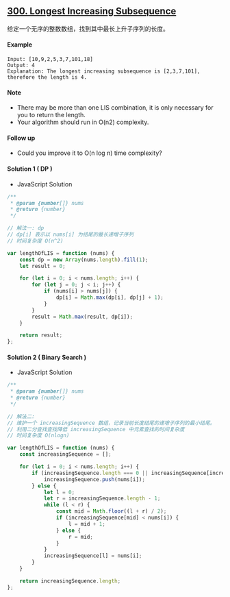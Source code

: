 ## [300. Longest Increasing Subsequence](https://leetcode.com/problems/longest-increasing-subsequence/)

给定一个无序的整数数组，找到其中最长上升子序列的长度。

#### Example

```text
Input: [10,9,2,5,3,7,101,18]
Output: 4
Explanation: The longest increasing subsequence is [2,3,7,101], therefore the length is 4.
```

#### Note

-   There may be more than one LIS combination, it is only necessary for you to return the length.
-   Your algorithm should run in O(n2) complexity.

#### Follow up

-   Could you improve it to O(n log n) time complexity?

#### Solution 1 ( **DP** )

-   JavaScript Solution

```javascript
/**
 * @param {number[]} nums
 * @return {number}
 */

// 解法一: dp
// dp[i] 表示以 nums[i] 为结尾的最长递增子序列
// 时间复杂度 O(n^2)

var lengthOfLIS = function (nums) {
    const dp = new Array(nums.length).fill(1);
    let result = 0;

    for (let i = 0; i < nums.length; i++) {
        for (let j = 0; j < i; j++) {
            if (nums[i] > nums[j]) {
                dp[i] = Math.max(dp[i], dp[j] + 1);
            }
        }
        result = Math.max(result, dp[i]);
    }

    return result;
};
```

#### Solution 2 ( **Binary Search** )

-   JavaScript Solution

```javascript
/**
 * @param {number[]} nums
 * @return {number}
 */

// 解法二:
// 维护一个 increasingSequence 数组，记录当前长度结尾的递增子序列的最小结尾。
// 利用二分查找查找降低 increasingSequence 中元素查找的时间复杂度
// 时间复杂度 O(nlogn)

var lengthOfLIS = function (nums) {
    const increasingSequence = [];

    for (let i = 0; i < nums.length; i++) {
        if (increasingSequence.length === 0 || increasingSequence[increasingSequence.length - 1] < nums[i]) {
            increasingSequence.push(nums[i]);
        } else {
            let l = 0;
            let r = increasingSequence.length - 1;
            while (l < r) {
                const mid = Math.floor((l + r) / 2);
                if (increasingSequence[mid] < nums[i]) {
                    l = mid + 1;
                } else {
                    r = mid;
                }
            }
            increasingSequence[l] = nums[i];
        }
    }

    return increasingSequence.length;
};
```
